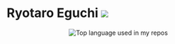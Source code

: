 # Ryotaro Eguchi <img width="" src="https://komarev.com/ghpvc/?username=janzeri" />

<div align="center">
  <img width="" src="https://github-readme-stats.vercel.app/api/top-langs/?username=janzeri&layout=compact&hide_title=1&card_width=300" alt="Top language used in my repos" />
</div>
